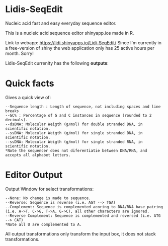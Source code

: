 # Lidis-SeqEdit
Nucleic acid fast and easy everyday sequence editor.

This is a nucleic acid sequence editor shinyapp.ios made in R. 

Link to webapp: https://lidi.shinyapps.io/Lidi-SeqEdit/
Since I'm currently in a free-version of shiny the web application only has 25 active hours per month. Sorry! 

Lidis-SeqEdit currenlty has the following **outputs**:

# Quick facts 
Gives a quick view of:
```
--Sequence length : Length of sequence, not including spaces and line breaks
--GC% : Percentage of G and C instances in sequence (rounded to 2 decimals). 
--dsDNA: Molecular Weigth (g/mol) for double stranded DNA, in scientific notation. 
--ssDNA: Molecular Weigth (g/mol) for single stranded DNA, in scientific notation. 
--ssDNA: Molecular Weigth (g/mol) for single stranded RNA, in scientific notation. 
*Note the sequencer does not diferentiatie between DNA/RNA, and accepts all alphabet letters. 
```


# Editor Output 
Output Window for select transformations:
```
--None: No change is made to sequence. 
--Reverse: Sequence is reverse (i.e. AGT --> TGA) 
--Complement: Sequence is complemented acoring to DNA/RNA base pairing (i.e. A->T, C->G, T->A, G->C), all other characters are ignored. 
--Reverse Complement: Sequence is complemented and reversed (i.e. ATG --> CAT) 
*Note all U are complemented to A. 
```
All output transformations only transform the input box, it does not stack transformations.




